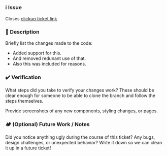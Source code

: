### ℹ️ Issue

Closes [clickup ticket link](https://app.clickup.com/)

### 📝 Description

Briefly list the changes made to the code:

- Added support for this.
- And removed redunant use of that.
- Also this was included for reasons.

### ✔️ Verification

What steps did you take to verify your changes work? These should be clear enough for someone to be able to clone the branch and follow the steps themselves. 

Provide screenshots of any new components, styling changes, or pages. 

### 🏕️ (Optional) Future Work / Notes

Did you notice anything ugly during the course of this ticket? Any bugs, design challenges, or unexpected behavior? Write it down so we can clean it up in a future ticket!
